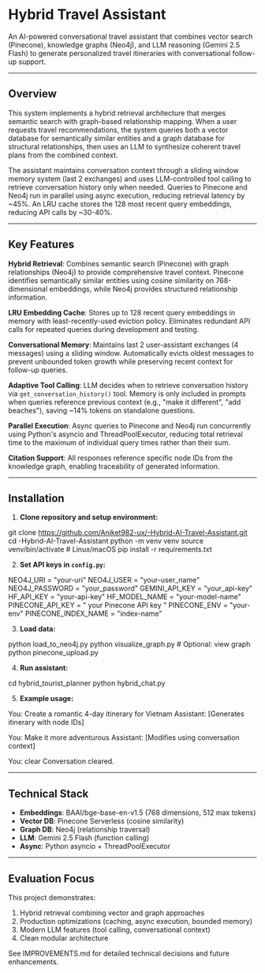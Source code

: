 # Hybrid Travel Assistant

An AI-powered conversational travel assistant that combines vector search (Pinecone), knowledge graphs (Neo4j), and LLM reasoning (Gemini 2.5 Flash) to generate personalized travel itineraries with conversational follow-up support.

---

## Overview

This system implements a hybrid retrieval architecture that merges semantic search with graph-based relationship mapping. When a user requests travel recommendations, the system queries both a vector database for semantically similar entities and a graph database for structural relationships, then uses an LLM to synthesize coherent travel plans from the combined context.

The assistant maintains conversation context through a sliding window memory system (last 2 exchanges) and uses LLM-controlled tool calling to retrieve conversation history only when needed. Queries to Pinecone and Neo4j run in parallel using async execution, reducing retrieval latency by ~45%. An LRU cache stores the 128 most recent query embeddings, reducing API calls by ~30-40%.

---

## Key Features

**Hybrid Retrieval**: Combines semantic search (Pinecone) with graph relationships (Neo4j) to provide comprehensive travel context. Pinecone identifies semantically similar entities using cosine similarity on 768-dimensional embeddings, while Neo4j provides structured relationship information.

**LRU Embedding Cache**: Stores up to 128 recent query embeddings in memory with least-recently-used eviction policy. Eliminates redundant API calls for repeated queries during development and testing.

**Conversational Memory**: Maintains last 2 user-assistant exchanges (4 messages) using a sliding window. Automatically evicts oldest messages to prevent unbounded token growth while preserving recent context for follow-up queries.

**Adaptive Tool Calling**: LLM decides when to retrieve conversation history via `get_conversation_history()` tool. Memory is only included in prompts when queries reference previous context (e.g., "make it different", "add beaches"), saving ~14% tokens on standalone questions.

**Parallel Execution**: Async queries to Pinecone and Neo4j run concurrently using Python's asyncio and ThreadPoolExecutor, reducing total retrieval time to the maximum of individual query times rather than their sum.

**Citation Support**: All responses reference specific node IDs from the knowledge graph, enabling traceability of generated information.

---

## Installation

1. **Clone repository and setup environment:**

git clone https://github.com/Aniket982-ux/-Hybrid-AI-Travel-Assistant.git
cd -Hybrid-AI-Travel-Assistant
python -m venv venv
source venv/bin/activate # Linux/macOS
pip install -r requirements.txt


2. **Set API keys in `config.py`:**

NEO4J_URI = "your-uri"
NEO4J_USER = "your-user_name"
NEO4J_PASSWORD = "your_password"
GEMINI_API_KEY = "your_api-key"
HF_API_KEY = "your-api-key"
HF_MODEL_NAME = "your-model-name"
PINECONE_API_KEY = " your Pinecone API key " 
PINECONE_ENV = "your-env"
PINECONE_INDEX_NAME = "index-name"


3. **Load data:**

python load_to_neo4j.py
python visualize_graph.py # Optional: view graph
python pinecone_upload.py


4. **Run assistant:**

cd hybrid_tourist_planner
python hybrid_chat.py


5. **Example usage:**

You: Create a romantic 4-day itinerary for Vietnam
Assistant: [Generates itinerary with node IDs]

You: Make it more adventurous
Assistant: [Modifies using conversation context]

You: clear
Conversation cleared.


---

## Technical Stack

- **Embeddings**: BAAI/bge-base-en-v1.5 (768 dimensions, 512 max tokens)
- **Vector DB**: Pinecone Serverless (cosine similarity)
- **Graph DB**: Neo4j (relationship traversal)
- **LLM**: Gemini 2.5 Flash (function calling)
- **Async**: Python asyncio + ThreadPoolExecutor

---

## Evaluation Focus

This project demonstrates:
1. Hybrid retrieval combining vector and graph approaches
2. Production optimizations (caching, async execution, bounded memory)
3. Modern LLM features (tool calling, conversational context)
4. Clean modular architecture

See IMPROVEMENTS.md for detailed technical decisions and future enhancements.